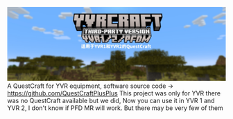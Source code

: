 ![YVR](/YVR123.jpg)
A QuestCraft for YVR equipment, software source code → https://github.com/QuestCraftPlusPlus
This project was only for YVR there was no QuestCraft available but we did, Now you can use it in YVR 1 and YVR 2, I don't know if PFD MR will work. But there may be very few of them
